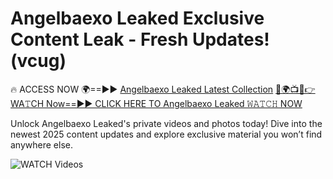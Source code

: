 # Angelbaexo Leaked Exclusive Content Leak - Fresh Updates! (vcug)

🔥 ACCESS NOW 🌍==►► <a href="https://tinyurl.com/3fjeunct" rel="nofollow">Angelbaexo Leaked Latest Collection</a></h3>
[🔴🌍📺📱👉WA𝚃CH Now==►► CLICK HERE TO Angelbaexo Leaked 𝚆𝙰𝚃𝙲𝙷 NOW](https://tinyurl.com/3fjeunct)

Unlock Angelbaexo Leaked's private videos and photos today! Dive into the newest 2025 content updates and explore exclusive material you won’t find anywhere else.


<a href="https://tinyurl.com/3fjeunct" rel="nofollow" data-target="animated-image.originalLink"><img src="https://camo.githubusercontent.com/8a4f000d20f83aca3bf7ec5f350d767afa0574a8a352519fd8cfa583a6f93a33/68747470733a2f2f692e696d6775722e636f6d2f644a486b345a712e676966" alt="WATCH Videos" data-canonical-src="https://i.imgur.com/dJHk4Zq.gif" style="max-width: 100%; display: inline-block;" data-target="animated-image.originalImage"></a>
